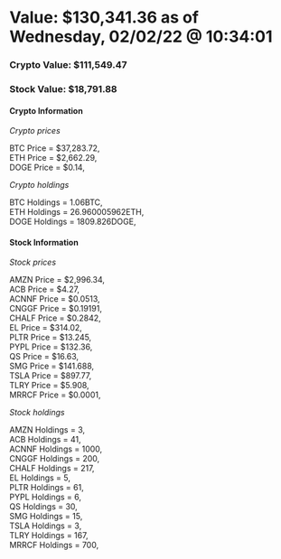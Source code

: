 # Value: $130,341.36 as of Wednesday, 02/02/22 @ 10:34:01 

### Crypto Value: $111,549.47

### Stock Value: $18,791.88

#### Crypto Information 
*Crypto prices* 

BTC Price = $37,283.72,  
ETH Price = $2,662.29,  
DOGE Price = $0.14,  


*Crypto holdings* 

BTC Holdings = 1.06BTC,  
ETH Holdings = 26.960005962ETH,  
DOGE Holdings = 1809.826DOGE,  


#### Stock Information 

*Stock prices* 

AMZN Price = $2,996.34,  
ACB Price = $4.27,  
ACNNF Price = $0.0513,  
CNGGF Price = $0.19191,  
CHALF Price = $0.2842,  
EL Price = $314.02,  
PLTR Price = $13.245,  
PYPL Price = $132.36,  
QS Price = $16.63,  
SMG Price = $141.688,  
TSLA Price = $897.77,  
TLRY Price = $5.908,  
MRRCF Price = $0.0001,  


*Stock holdings* 

AMZN Holdings = 3,  
ACB Holdings = 41,  
ACNNF Holdings = 1000,  
CNGGF Holdings = 200,  
CHALF Holdings = 217,  
EL Holdings = 5,  
PLTR Holdings = 61,  
PYPL Holdings = 6,  
QS Holdings = 30,  
SMG Holdings = 15,  
TSLA Holdings = 3,  
TLRY Holdings = 167,  
MRRCF Holdings = 700,  


